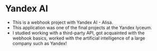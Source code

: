 # Yandex AI
- This is a webhook project with Yandex AI - Alisa.
- This application was one of the final projects at the Yandex lyceum.
- I studied working with a third-party API, got acquainted with the webhook basics, worked with the artificial intelligence of a large company such as Yandex!
